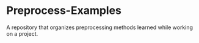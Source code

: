 # Preprocess-Examples
A repository that organizes preprocessing methods learned while working on a project.
